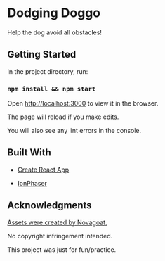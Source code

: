 # Dodging Doggo

Help the dog avoid all obstacles!

## Getting Started

In the project directory, run:

### `npm install && npm start`

Open [http://localhost:3000](http://localhost:3000) to view it in the browser.

The page will reload if you make edits.

You will also see any lint errors in the console.

## Built With

* [Create React App](https://github.com/facebook/create-react-app)

* [IonPhaser](https://github.com/proyecto26/ion-phaser)

## Acknowledgments

[Assets were created by Novagoat.](https://audrey.itch.io/doggy-)

No copyright infringement intended.

This project was just for fun/practice.
